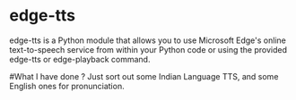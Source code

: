 # edge-tts
edge-tts is a Python module that allows you to use Microsoft Edge's online text-to-speech service from within your Python code or using the provided edge-tts or edge-playback command.

#What I have done ?
Just sort out some Indian Language TTS, and some English ones for pronunciation.
